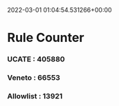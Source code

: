2022-03-01 01:04:54.531266+00:00
# Rule Counter 
 ### UCATE : 405880

 ### Veneto : 66553

 ### Allowlist : 13921